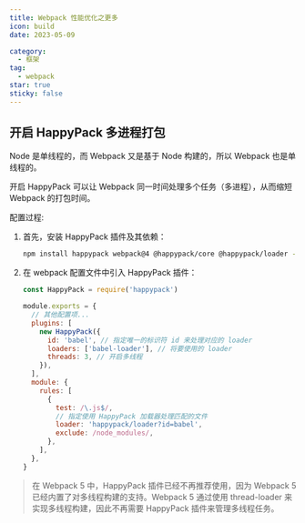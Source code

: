 ```yaml
---
title: Webpack 性能优化之更多
icon: build
date: 2023-05-09

category:
  - 框架
tag:
  - webpack
star: true
sticky: false
---
```


## 开启 HappyPack 多进程打包

Node 是单线程的，而 Webpack 又是基于 Node 构建的，所以 Webpack 也是单线程的。

开启 HappyPack 可以让 Webpack 同一时间处理多个任务（多进程），从而缩短 Webpack 的打包时间。

配置过程:

1. 首先，安装 HappyPack 插件及其依赖：

   ```bash
   npm install happypack webpack@4 @happypack/core @happypack/loader --save-dev
   ```

2. 在 webpack 配置文件中引入 HappyPack 插件：

   ```js
   const HappyPack = require('happypack')

   module.exports = {
     // 其他配置项...
     plugins: [
       new HappyPack({
         id: 'babel', // 指定唯一的标识符 id 来处理对应的 loader
         loaders: ['babel-loader'], // 将要使用的 loader
         threads: 3, // 开启多线程
       }),
     ],
     module: {
       rules: [
         {
           test: /\.js$/,
           // 指定使用 HappyPack 加载器处理匹配的文件
           loader: 'happypack/loader?id=babel',
           exclude: /node_modules/,
         },
       ],
     },
   }
   ```

> 在 Webpack 5 中，HappyPack 插件已经不再推荐使用，因为 Webpack 5 已经内置了对多线程构建的支持。Webpack 5 通过使用 thread-loader 来实现多线程构建，因此不再需要 HappyPack 插件来管理多线程任务。
